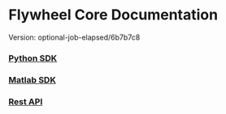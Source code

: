 # Flywheel Core Documentation
Version: optional-job-elapsed/6b7b7c8

### [Python SDK](python/)

### [Matlab SDK](matlab/)

### [Rest API](swagger/index.html)

